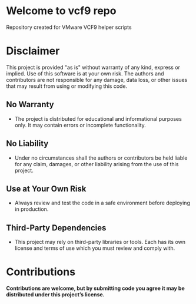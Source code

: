 # Welcome to vcf9 repo
Repository created for VMware VCF9 helper scripts

# Disclaimer

This project is provided "as is" without warranty of any kind, express or implied.
Use of this software is at your own risk. The authors and contributors are not responsible for any damage, data loss, or other issues that may result from using or modifying this code.

## No Warranty
- The project is distributed for educational and informational purposes only. It may contain errors or incomplete functionality.
 
## No Liability
- Under no circumstances shall the authors or contributors be held liable for any claim, damages, or other liability arising from the use of this project.

## Use at Your Own Risk
- Always review and test the code in a safe environment before deploying in production.

## Third-Party Dependencies
- This project may rely on third-party libraries or tools. Each has its own license and terms of use which you must review and comply with.

# Contributions
**Contributions are welcome, but by submitting code you agree it may be distributed under this project’s license.**

